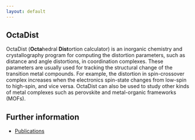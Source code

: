 ```yaml
---
layout: default
---
```


## OctaDist

OctaDist (**Octa**hedral **Dist**ortion calculator) 
is an inorganic chemistry and crystallography program for computing the distortion parameters, 
such as distance and angle distortions, in coordination complexes. 
These parameters are usually used for tracking the structural change of the transition metal compounds.
For example, the distortion in spin-crossover complex increases when the electronics spin-state changes 
from low-spin to high-spin, and vice versa. OctaDist can also be used to study other kinds of metal complexes 
such as perovskite and metal-organic frameworks (MOFs).

## Further information

- [Publications](./publications.md)

<!---
---
layout: default
---

## OctaDist

OctaDist (**Octa**hedral **Dist**ortion calculator) 
is an inorganic chemistry and crystallography program for computing the distortion parameters, 
such as distance and angle distortions, in coordination complexes. 
These parameters are usually used for tracking the structural change of the transition metal compounds.
For example, the distortion in spin-crossover complex increases when the electronics spin-state changes 
from low-spin to high-spin, and vice versa. OctaDist can also be used to study other kinds of metal complexes 
such as perovskite and metal-organic frameworks (MOFs).

## Further information

- [About OctaDist](./about.md)
- [Features](./features.md)
- [Distortion parameters](./distortion-parameters.md)
- [Download][download-octadist]
- [Registration for OctaDist][regis-link]
- [Manual](./manual.md)
- [Tutorial](./tutorial.md)
- [Publications](./publications.md)
- [Screenshots](./screenshots.md)
- [Stats](./stats.md)

[download-octadist]: https://octadist.readthedocs.io/en/latest/download.html
[regis-link]: https://cutt.ly/regis-octadist

## Status

[![Github release][latest-badge]][latest-link]
[![Release-date][rel-date]][latest-link]
[![Github Download All releases][Download-badge]][Download-link]
[![Travis-CI Test][Travis-badge]][Travis-link]

[latest-badge]: https://img.shields.io/github/release/OctaDist/octadist.svg
[latest-link]: https://github.com/OctaDist/OctaDist/releases/latest
[rel-date]: https://img.shields.io/github/release-date/octadist/octadist.svg
[Download-badge]: https://img.shields.io/github/downloads/OctaDist/octadist/total.svg
[Download-link]: https://github.com/OctaDist/OctaDist/releases
[Travis-badge]: https://img.shields.io/travis/OctaDist/OctaDist/master.svg
[Travis-link]: https://travis-ci.org/OctaDist/OctaDist

## OctaDist Forum

We are always happy to hear from the users. Please post your questions at [OctaDist Forum](https://groups.google.com/g/octadist-forum). We will answer them as soon as possible.

## Citation

Please cite this project when you use OctaDist for scientific publication:

Ketkaew, R.; Tantirungrotechai, Y.; Harding, P.; Chastanet, G.; Guionneau, P.; Marchivie, M.; Harding, D. J. 
OctaDist: A Tool for Calculating Distortion Parameters in Spin Crossover and Coordination Complexes. 
**_Dalton Trans._, 2021, 50, 1086-1096.** [https://doi.org/10.1039/D0DT03988H](https://doi.org/10.1039/D0DT03988H)

BibTeX

```
@article{Ketkaew2021,
  doi = {10.1039/d0dt03988h},
  url = {https://doi.org/10.1039/d0dt03988h},
  year = {2021},
  publisher = {Royal Society of Chemistry ({RSC})},
  volume = {50},
  number = {3},
  pages = {1086--1096},
  author = {Rangsiman Ketkaew and Yuthana Tantirungrotechai and Phimphaka Harding and Guillaume Chastanet and Philippe Guionneau and Mathieu Marchivie and David J. Harding},
  title = {OctaDist: a tool for calculating distortion parameters in spin crossover and coordination complexes},
  journal = {Dalton Transactions}
}
```

## Source code

The source code is available at [OctaDist Github repository][octadist-github].
To get notified when a new version of OctaDist is released, please register at [Registration for OctaDist Notification](https://cutt.ly/regis-octadist).

[octadist-github]: https://github.com/OctaDist/OctaDist

## Bug report

For reporting bugs in OctaDist, please [submit issues][submit-issues-link] on OctaDist Github.

[submit-issues-link]: https://github.com/OctaDist/OctaDist/issues

## Project team

Rangsiman Ketkaew, Yuthana Tantirungrotechai, Phimphaka Harding, Guillaume Chastanet, Philippe Guionneau, Mathieu Marchivie, and David J. Harding,
--->

